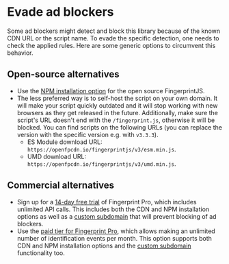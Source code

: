 # Evade ad blockers

Some ad blockers might detect and block this library because of the known CDN URL or the script name.
To evade the specific detection, one needs to check the applied rules.
Here are some generic options to circumvent this behavior.

## Open-source alternatives
- Use the [NPM installation option](https://github.com/fingerprintjs/fingerprintjs/blob/master/docs/api.md#webpackrollupnpmyarn) for the open source FingerprintJS.
- The less preferred way is to self-host the script on your own domain. It will make your script quickly outdated and it will stop working with new browsers as they get released in the future. Additionally, make sure the script's URL doesn't end with the `/fingerprint.js`, otherwise it will be blocked.
You can find scripts on the following URLs (you can replace the version with the specific version e.g. with `v3.3.3`).
  - ES Module download URL: `https://openfpcdn.io/fingerprintjs/v3/esm.min.js`.
  - UMD download URL: `https://openfpcdn.io/fingerprintjs/v3/umd.min.js`.

## Commercial alternatives
- Sign up for a [14-day free trial](https://dashboard.fingerprint.com/signup) of Fingerprint Pro, which includes unlimited API calls. This includes both the CDN and NPM installation options as well as a [custom subdomain](https://dev.fingerprint.com/docs/subdomain-integration) that will prevent blocking of ad blockers.
- Use the [paid tier for Fingerprint Pro](https://dashboard.fingerprint.com/signup), which allows making an unlimited number of identification events per month. This option supports both CDN and NPM installation options and the [custom subdomain](https://dev.fingerprint.com/docs/subdomain-integration) functionality too.
